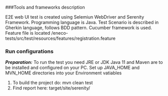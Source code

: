 ###Tools and frameworks description

E2E web UI test is created using Selemiun WebDriver and Serenity Framework. Programming language is Java.
Test Scenario is described in Gherkin language, follows BDD pattern. Cucumber framework is used.
Feature file is located /eneco-tests/src/test/resources/features/registration.feature

### Run configurations

_**Preparation:**_ To run the test you need JRE or JDK Java 11 and Maven are to be installed and configured on your PC.
Set up JAVA_HOME and MVN_HOME directories into your Environment vatiables
1. To build the project do: mvn clean test
2. Find report here: target/site/serenity/
